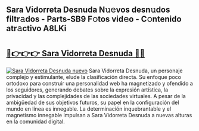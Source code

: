 ## Sara Vidorreta Desnuda N𝚞𝚎vos desn𝚞dos filtr𝚊dos - Parts-SB9 F𝚘tos vid𝚎o - C𝚘ntenido atr𝚊ctivo A8LKi

# <h2><a href="http://mb0i2w.tromn.icu/?c=Sara+Vidorreta+Desnuda">🔗👉👉👉 Sara Vidorreta Desnuda 🔗🔗</a></h2>

[![Sara Vidorreta Desnuda nuevo](https://i.imgur.com/pEAQMta.gif)](http://mb0i2w.tromn.icu/?c=Sara+Vidorreta+Desnuda)
Sara Vidorreta Desnuda, un personaje complejo y estimulante, elude la clasificación directa. Su enfoque poco ortodoxo para construir una personalidad web ha magnetizado y ofendido a los seguidores, generando debates sobre la expresión artística, la privacidad y las complejidades de las sociedades virtuales. A pesar de la ambigüedad de sus objetivos futuros, su papel en la configuración del mundo en línea es innegable. La determinación inquebrantable y el magnetismo innegable impulsan a Sara Vidorreta Desnuda a nuevas alturas en la comunidad digital.
